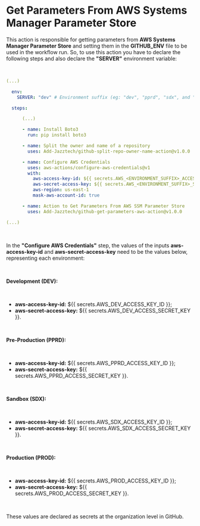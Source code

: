 # Get Parameters From AWS Systems Manager Parameter Store

This action is responsible for getting parameters from **AWS Systems Manager Parameter Store** and setting them in the **GITHUB_ENV** file to be used in the workflow run. So, to use this action you have to declare the following steps and also declare the **"SERVER"** environment variable:

<br>

```yaml
(...)

  env:
    SERVER: "dev" # Environment suffix (eg: "dev", "pprd", "sdx", and "prod")

  steps:

      (...)

      - name: Install Boto3
        run: pip install boto3

      - name: Split the owner and name of a repository
        uses: Add-Jazztech/github-split-repo-owner-name-action@v1.0.0

      - name: Configure AWS Credentials
        uses: aws-actions/configure-aws-credentials@v1
        with:
          aws-access-key-id: ${{ secrets.AWS_<ENVIRONMENT_SUFFIX>_ACCESS_KEY_ID }}
          aws-secret-access-key: ${{ secrets.AWS_<ENVIRONMENT_SUFFIX>_SECRET_KEY }}
          aws-region: us-east-1
          mask-aws-account-id: true

      - name: Action to Get Parameters From AWS SSM Parameter Store
        uses: Add-Jazztech/github-get-parameters-aws-action@v1.0.0

(...)
```

<br>

In the **"Configure AWS Credentials"** step, the values of the inputs **aws-access-key-id** and **aws-secret-access-key** need to be the values below, representing each environment:

<br>

**Development (DEV):**

<br>

- **aws-access-key-id:** ${{ secrets.AWS_DEV_ACCESS_KEY_ID }};
- **aws-secret-access-key:** ${{ secrets.AWS_DEV_ACCESS_SECRET_KEY }}.

<br>

**Pre-Production (PPRD):**

<br>

- **aws-access-key-id:** ${{ secrets.AWS_PPRD_ACCESS_KEY_ID }};
- **aws-secret-access-key:** ${{ secrets.AWS_PPRD_ACCESS_SECRET_KEY }}.

<br>

**Sandbox (SDX):**

<br>

- **aws-access-key-id:** ${{ secrets.AWS_SDX_ACCESS_KEY_ID }};
- **aws-secret-access-key:** ${{ secrets.AWS_SDX_ACCESS_SECRET_KEY }}.

<br>

**Production (PROD):**

<br>

- **aws-access-key-id:** ${{ secrets.AWS_PROD_ACCESS_KEY_ID }};
- **aws-secret-access-key:** ${{ secrets.AWS_PROD_ACCESS_SECRET_KEY }}.

<br>

These values are declared as secrets at the organization level in GitHub.
